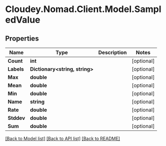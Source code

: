 # Cloudey.Nomad.Client.Model.SampledValue

## Properties

Name | Type | Description | Notes
------------ | ------------- | ------------- | -------------
**Count** | **int** |  | [optional] 
**Labels** | **Dictionary&lt;string, string&gt;** |  | [optional] 
**Max** | **double** |  | [optional] 
**Mean** | **double** |  | [optional] 
**Min** | **double** |  | [optional] 
**Name** | **string** |  | [optional] 
**Rate** | **double** |  | [optional] 
**Stddev** | **double** |  | [optional] 
**Sum** | **double** |  | [optional] 

[[Back to Model list]](../README.md#documentation-for-models) [[Back to API list]](../README.md#documentation-for-api-endpoints) [[Back to README]](../README.md)

